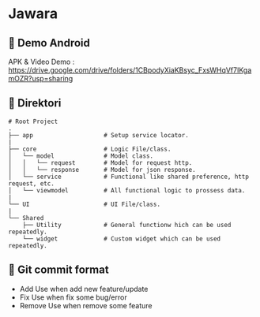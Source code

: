 # Jawara

## 📸 Demo Android
APK & Video Demo : https://drive.google.com/drive/folders/1CBpodyXiaKBsyc_FxsWHqVf7IKgamOZR?usp=sharing

## 📁 Direktori
    # Root Project
    .
    ├── app                    # Setup service locator.
    |
    ├── core                   # Logic File/class.
    │   └── model              # Model class.
    │   │   └── request        # Model for request http.
    │   │   └── response       # Model for json response.
    │   └── service            # Functional like shared preference, http request, etc.
    │   └── viewmodel          # All functional logic to prossess data.
    |
    └── UI                     # UI File/class.
    |
    └── Shared
        ├── Utility            # General functionw hich can be used repeatedly.
        └── widget             # Custom widget which can be used repeatedly.

## 📁 Git commit format
* Add
Use when add new feature/update
* Fix
Use when fix some bug/error
* Remove
Use when remove some feature